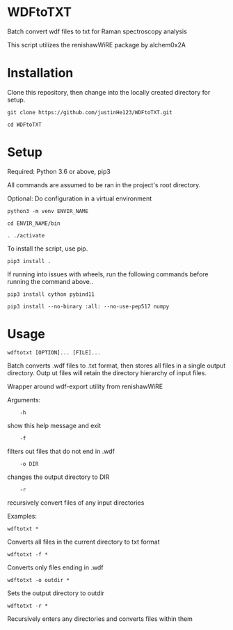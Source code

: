 # WDFtoTXT
Batch convert wdf files to txt for Raman spectroscopy analysis

This script utilizes the renishawWiRE package by alchem0x2A

# Installation

Clone this repository, then change into the locally created directory for setup.

	git clone https://github.com/justinHe123/WDFtoTXT.git
	
	cd WDFtoTXT

# Setup
Required: Python 3.6 or above, pip3

All commands are assumed to be ran in the project's root directory.

Optional: Do configuration in a virtual environment

	python3 -m venv ENVIR_NAME

	cd ENVIR_NAME/bin

	. ./activate



To install the script, use pip.

	pip3 install .


If running into issues with wheels, run the following commands before running the command above..

	pip3 install cython pybind11

	pip3 install --no-binary :all: --no-use-pep517 numpy

# Usage

	wdftotxt [OPTION]... [FILE]...

Batch converts .wdf files to .txt format, then stores all files in a single output directory. Outp
ut files will retain the directory hierarchy of input files.


Wrapper around wdf-export utility from renishawWiRE

Arguments:

        -h

show this help message and exit

        -f

filters out files that do not end in .wdf

        -o DIR

changes the output directory to DIR

        -r

recursively convert files of any input directories

Examples:



	wdftotxt *

Converts all files in the current directory to txt format



	wdftotxt -f *

Converts only files ending in .wdf 



	wdftotxt -o outdir *

Sets the output directory to outdir



	wdftotxt -r *

Recursively enters any directories and converts files within them

	
